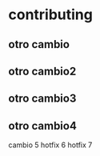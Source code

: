 # contributing

## otro cambio

## otro cambio2

## otro cambio3

## otro cambio4

cambio 5
hotfix 6
hotfix 7

